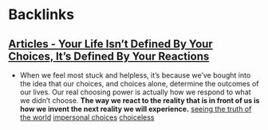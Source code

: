 
# Backlinks
## [Articles - Your Life Isn’t Defined By Your Choices, It’s Defined By Your Reactions](<Articles - Your Life Isn’t Defined By Your Choices, It’s Defined By Your Reactions.md>)
- When we feel most stuck and helpless, it’s because we’ve bought into the idea that our choices, and choices alone, determine the outcomes of our lives. Our real choosing power is actually how we respond to what we didn’t choose. __The way we react to the reality that is in front of us is how we invent the next reality we will experience.__  [seeing the truth of the world](<seeing the truth of the world.md>) [impersonal choices](<impersonal choices.md>) [choiceless](<choiceless.md>)

